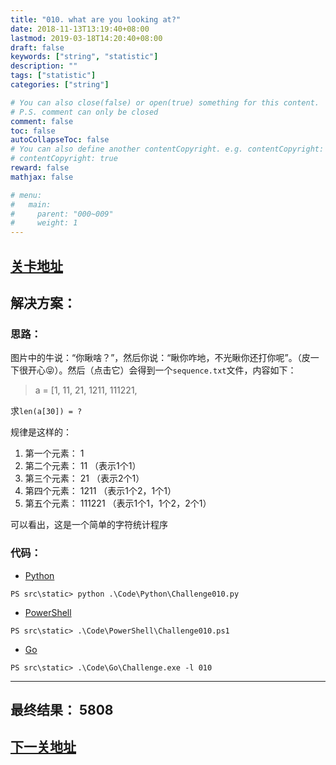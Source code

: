 ```yaml
---
title: "010. what are you looking at?"
date: 2018-11-13T13:19:40+08:00
lastmod: 2019-03-18T14:20:40+08:00
draft: false
keywords: ["string", "statistic"]
description: ""
tags: ["statistic"]
categories: ["string"]

# You can also close(false) or open(true) something for this content.
# P.S. comment can only be closed
comment: false
toc: false
autoCollapseToc: false
# You can also define another contentCopyright. e.g. contentCopyright: "This is another copyright."
# contentCopyright: true
reward: false
mathjax: false

# menu:
#   main:
#     parent: "000~009"
#     weight: 1
---
```


## [关卡地址][1]

## 解决方案：

### 思路：

图片中的牛说：“你瞅啥？”，然后你说：“瞅你咋地，不光瞅你还打你呢”。（皮一下很开心😝）。然后（点击它）会得到一个`sequence.txt`文件，内容如下：

>a = [1, 11, 21, 1211, 111221,

求`len(a[30]) = ?`

规律是这样的：

1. 第一个元素： 1
2. 第二个元素： 11      （表示1个1）
3. 第三个元素： 21      （表示2个1）
4. 第四个元素： 1211    （表示1个2，1个1）
5. 第五个元素： 111221  （表示1个1，1个2，2个1）

可以看出，这是一个简单的字符统计程序

### 代码：

* [Python][2]

```
PS src\static> python .\Code\Python\Challenge010.py
```

* [PowerShell][3]

```
PS src\static> .\Code\PowerShell\Challenge010.ps1
```

* [Go][4]

```
PS src\static> .\Code\Go\Challenge.exe -l 010
```

---
## 最终结果： 5808

## [下一关地址][5]

[1]: http://www.pythonchallenge.com/pc/return/bull.html
[2]: ../../Code/Python/Challenge010.py "点我查看源码"
[3]: ../../Code/PowerShell/Challenge010.ps1 "点我查看源码"
[4]: ../../Code/Go/Challenge010.go "点我查看源码"
[5]: http://www.pythonchallenge.com/pc/return/5808.html
